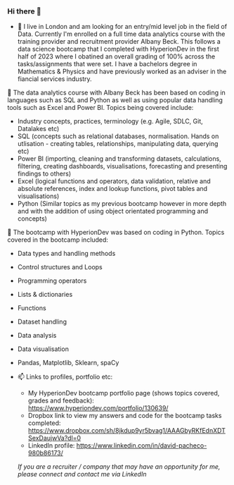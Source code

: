 ### Hi there 👋

- 🔭 I live in London and am looking for an entry/mid level job in the field of Data. Currently I'm enrolled on a full time data analytics course with the training provider and recruitment provider Albany Beck. This follows a data science bootcamp that I completed with HyperionDev in the first half of 2023 where I obatined an overall grading of 100% across the tasks/assignments that were set. I have a bachelors degree in Mathematics & Physics and have previously worked as an adviser in the fiancial services industry.

🌱 The data analytics course with Albany Beck has been based on coding in languages such as SQL and Python as well as using popular data handling tools such as Excel and Power BI. Topics being covered include:
  - Industry concepts, practices, terminology (e.g. Agile, SDLC, Git, Datalakes etc)
  - SQL (concepts such as relational databases, normalisation. Hands on utlisation - creating tables, relationships, manipulating data, querying etc)
  - Power BI (importing, cleaning and transforming datasets, calculations, filtering, creating dashboards, visualisations, forecasting and presenting findings to others)
  - Excel (logical functions and operators, data validation, relative and absolute references, index and lookup functions, pivot tables and visualisations)
  - Python (Similar topics as my previous bootcamp however in more depth and with the addition of using object orientated programming and concepts)

🌱 The bootcamp with HyperionDev was based on coding in Python. Topics covered in the bootcamp included:
  - Data types and handling methods
  - Control structures and Loops
  - Programming operators
  - Lists & dictionaries
  - Functions
  - Dataset handling
  - Data analysis
  - Data visualisation
  - Pandas, Matplotlib, Sklearn, spaCy
    
- 📫 Links to profiles, portfolio etc:
  - My HyperionDev bootcamp portfolio page (shows topics covered, grades and feedback): <https://www.hyperiondev.com/portfolio/130639/>
  - Dropbox link to view my answers and code for the bootcamp tasks completed: <https://www.dropbox.com/sh/8jkdup9yr5bvag1/AAAGbyRKfEdnXDTSexDaujwVa?dl=0>
  - LinkedIn profile: <https://www.linkedin.com/in/david-pacheco-980b86173/>
    
  *If you are a recruiter / company that may have an opportunity for me, please connect and contact me via LinkedIn*
<!--
**davidip86/davidip86** is a ✨ _special_ ✨ repository because its `README.md` (this file) appears on your GitHub profile.

Here are some ideas to get you started:

- 🔭 I’m currently working on ...
- 🌱 I’m currently learning ...
- 👯 I’m looking to collaborate on ...
- 🤔 I’m looking for help with ...
- 💬 Ask me about ...
- 📫 How to reach me: ...
- 😄 Pronouns: ...
- ⚡ Fun fact: ...
-->
